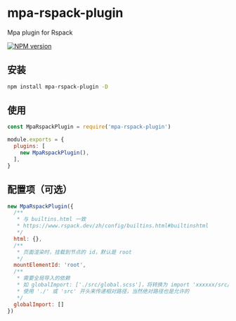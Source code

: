 # mpa-rspack-plugin
Mpa plugin for Rspack

[![NPM version](https://img.shields.io/npm/v/mpa-rspack-plugin.svg?style=flat)](https://npmjs.org/package/mpa-rspack-plugin)

## 安装

```bash
npm install mpa-rspack-plugin -D
```

## 使用

```js
const MpaRspackPlugin = require('mpa-rspack-plugin')

module.exports = {
  plugins: [
    new MpaRspackPlugin(),
  ],
}
```

## 配置项（可选）

```js
new MpaRspackPlugin({
  /**
   * 与 builtins.html 一致
   * https://www.rspack.dev/zh/config/builtins.html#builtinshtml
   */
  html: {},
  /**
   * 页面渲染时，挂载到节点的 id，默认是 root
   */
  mountElementId: 'root',
  /**
   * 需要全局导入的依赖
   * 如 globalImport: ['./src/global.scss']，将转换为 import 'xxxxxx/src/global.scss';
   * 使用 './' 或 'src' 开头来传递相对路径，当然绝对路径也是允许的
   */
  globalImport: []
})
```